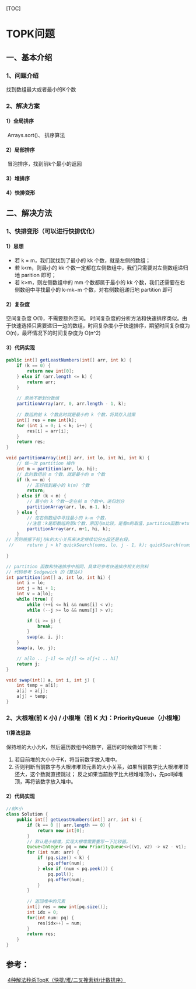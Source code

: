 [TOC]



# TOPK问题

## 一、基本介绍

### 1、问题介绍

找到数组最大或者最小的K个数

### 2、解决方案

#### 1）全局排序

​			   Arrays.sort()、  排序算法

#### 2）局部排序

​		 冒泡排序，找到前k个最小的返回

#### 3）堆排序

#### 4）快排变形





## 二、解决方法

### 1、快排变形（可以进行快排优化）

#### 1）思想

- 若 k = m，我们就找到了最小的 kk 个数，就是左侧的数组；
- 若 k<m，则最小的 kk 个数一定都在左侧数组中，我们只需要对左侧数组递归地 parition 即可；
- 若 k>m，则左侧数组中的 mm 个数都属于最小的 kk 个数，我们还需要在右侧数组中寻找最小的 k-mk−m 个数，对右侧数组递归地 partition 即可

#### 2）复杂度

空间复杂度 O(1)，不需要额外空间。
		时间复杂度的分析方法和快速排序类似。由于快速选择只需要递归一边的数组，时间复杂度小于快速排序，期望时间复杂度为 O(n)，最坏情况下的时间复杂度为 O(n^2)

#### 3）代码实现

```java
public int[] getLeastNumbers(int[] arr, int k) {
    if (k == 0) {
        return new int[0];
    } else if (arr.length <= k) {
        return arr;
    }
    
    // 原地不断划分数组
    partitionArray(arr, 0, arr.length - 1, k);
    
    // 数组的前 k 个数此时就是最小的 k 个数，将其存入结果
    int[] res = new int[k];
    for (int i = 0; i < k; i++) {
        res[i] = arr[i];
    }
    return res;
}

void partitionArray(int[] arr, int lo, int hi, int k) {
    // 做一次 partition 操作
    int m = partition(arr, lo, hi);
    // 此时数组前 m 个数，就是最小的 m 个数
    if (k == m) {
        // 正好找到最小的 k(m) 个数
        return;
    } else if (k < m) {
        // 最小的 k 个数一定在前 m 个数中，递归划分
        partitionArray(arr, lo, m-1, k);
    } else {
        // 在右侧数组中寻找最小的 k-m 个数，
        //注意：k是即数组的第k个数，原因与m比较，是看m的取值，partition函数return的是数组下标
        partitionArray(arr, m+1, hi, k);
    }
// 否则根据下标j与k的大小关系来决定继续切分左段还是右段。
 //     return j > k? quickSearch(nums, lo, j - 1, k): quickSearch(nums, j + 1, hi, k);
    
}

// partition 函数和快速排序中相同，具体可参考快速排序相关的资料
// 代码参考 Sedgewick 的《算法4》
int partition(int[] a, int lo, int hi) {
    int i = lo;
    int j = hi + 1;
    int v = a[lo];
    while (true) { 
        while (++i <= hi && nums[i] < v);
        while (--j >= lo && nums[j] > v);

        if (i >= j) {
            break;
        }
        swap(a, i, j);
    }
    swap(a, lo, j);

    // a[lo .. j-1] <= a[j] <= a[j+1 .. hi]
    return j;
}

void swap(int[] a, int i, int j) {
    int temp = a[i];
    a[i] = a[j];
    a[j] = temp;
}
```



### 2、大根堆(前 K 小) / 小根堆（前 K 大)：PriorityQueue（小根堆）

#### 1)算法思路

 保持堆的大小为K，然后遍历数组中的数字，遍历的时候做如下判断：

1. 若目前堆的大小小于K，将当前数字放入堆中。
2. 否则判断当前数字与大根堆堆顶元素的大小关系，如果当前数字比大根堆堆顶还大，这个数就直接跳过；   反之如果当前数字比大根堆堆顶小，先poll掉堆顶，再将该数字放入堆中。

#### 2）代码实现

```java
//前K小
class Solution {
    public int[] getLeastNumbers(int[] arr, int k) {
        if (k == 0 || arr.length == 0) {
            return new int[0];
        }
        // 默认是小根堆，实现大根堆需要重写一下比较器。
        Queue<Integer> pq = new PriorityQueue<>((v1, v2) -> v2 - v1);
        for (int num: arr) {
            if (pq.size() < k) {
                pq.offer(num);
            } else if (num < pq.peek()) {
                pq.poll();
                pq.offer(num);
            }
        }
        
        // 返回堆中的元素
        int[] res = new int[pq.size()];
        int idx = 0;
        for(int num: pq) {
            res[idx++] = num;
        }
        return res;
    }
}
```





## 参考：

​				[4种解法秒杀TopK（快排/堆/二叉搜索树/计数排序）](https://leetcode-cn.com/problems/zui-xiao-de-kge-shu-lcof/solution/3chong-jie-fa-miao-sha-topkkuai-pai-dui-er-cha-sou/)
